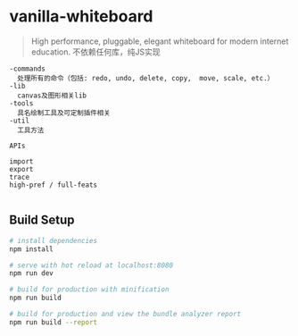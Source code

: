 # vanilla-whiteboard

> High performance, pluggable, elegant whiteboard for modern internet education.
> 不依赖任何库，纯JS实现


> 
```
-commands
  处理所有的命令（包括: redo, undo, delete, copy,  move, scale, etc.）
-lib
  canvas及图形相关lib
-tools
  具名绘制工具及可定制插件相关
-util
  工具方法
```
```
APIs

import
export
trace
high-pref / full-feats


```

## Build Setup

``` bash
# install dependencies
npm install

# serve with hot reload at localhost:8080
npm run dev

# build for production with minification
npm run build

# build for production and view the bundle analyzer report
npm run build --report
```
